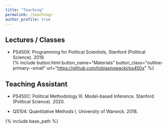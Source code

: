 ```yaml
---
title: "Teaching"
permalink: /teaching/
author_profile: true
---
```


## Lectures / Classes

* PS450X: Programming for Political Scientists, Stanford (Political Science). 2019. <br /> {% include button.html button_name="Materials" button_class="outline-primary--small" url="https://github.com/tobiasnowacki/ps450x" %}

## Teaching Assistant

* PS450C: Political Methodology III. Model-based Inference. Stanford (Political Science). 2020.

* QS104: Quantitative Methods I, University of Warwick. 2018.

{% include base_path %}


